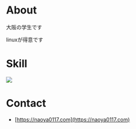 # About
大阪の学生です

linuxが得意です
# Skill

<img src="https://skillicons.dev/icons?i=linux,arch,vim,docker,laravel,rails,react" />

# Contact
- [https://naoya0117.com](https://naoya0117.com)
<!--
<img src="https://github-readme-stats.vercel.app/api?username=naoya0117&&show_icons=true" /><img src="https://github-readme-stats.vercel.app/api/top-langs/?username=naoya0117&hide=Vim%20Script&langs_count=10&layout=compact" />

<img src="https://github-profile-trophy.vercel.app/?username=naoya0117" />
-->

